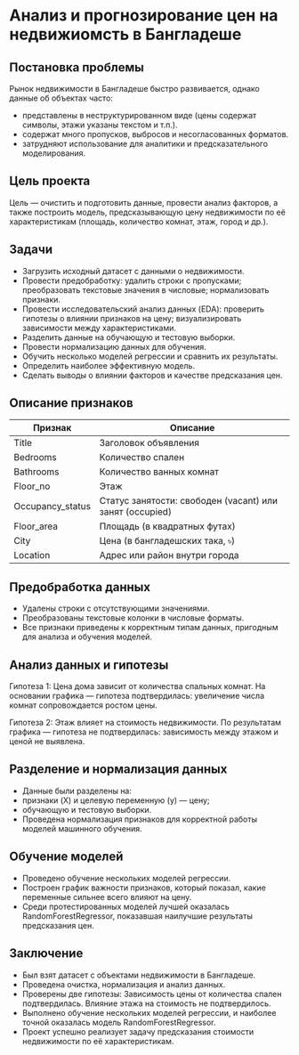 # Анализ и прогнозирование цен на недвижиомсть в Бангладеше

## Постановка проблемы

Рынок недвижимости в Бангладеше быстро развивается, однако данные об объектах часто:
- представлены в неструктурированном виде (цены содержат символы, этажи указаны текстом и т.п.).
- содержат много пропусков, выбросов и несогласованных форматов.
- затрудняют использование для аналитики и предсказательного моделирования.

## Цель проекта

Цель — очистить и подготовить данные, провести анализ факторов, а также построить модель, предсказывающую цену недвижимости по её характеристикам (площадь, количество комнат, этаж, город и др.).

## Задачи

- Загрузить исходный датасет с данными о недвижимости.
- Провести предобработку:
  удалить строки с пропусками;
  преобразовать текстовые значения в числовые;
  нормализовать признаки.
- Провести исследовательский анализ данных (EDA):
  проверить гипотезы о влиянии признаков на цену;
  визуализировать зависимости между характеристиками.
- Разделить данные на обучающую и тестовую выборки.
- Провести нормализацию данных для обучения.
- Обучить несколько моделей регрессии и сравнить их результаты.
- Определить наиболее эффективную модель.
- Сделать выводы о влиянии факторов и качестве предсказания цен.

## Описание признаков 

|Признак|Описание|
|--------|----------|
|Title|Заголовок объявления|
|Bedrooms|Количество спален|
|Bathrooms|Количество ванных комнат|
|Floor_no|Этаж|
|Occupancy_status|Статус занятости: свободен (vacant) или занят (occupied)|
|Floor_area|Площадь (в квадратных футах)|
|City|Цена (в бангладешских така, ৳)|
|Location|Адрес или район внутри города|

## Предобработка данных

- Удалены строки с отсутствующими значениями.
- Преобразованы текстовые колонки в числовые форматы.
- Все признаки приведены к корректным типам данных, пригодным для анализа и обучения моделей.

## Анализ данных и гипотезы

Гипотеза 1:
Цена дома зависит от количества спальных комнат.
На основании графика — гипотеза подтвердилась: увеличение числа комнат сопровождается ростом цены.

Гипотеза 2:
Этаж влияет на стоимость недвижимости.
По результатам графика — гипотеза не подтвердилась: зависимость между этажом и ценой не выявлена.

## Разделение и нормализация данных

- Данные были разделены на:
- признаки (X) и целевую переменную (y) — цену;
- обучающую и тестовую выборки.
- Проведена нормализация признаков для корректной работы моделей машинного обучения.

## Обучение моделей

- Проведено обучение нескольких моделей регрессии.
- Построен график важности признаков, который показал, какие переменные сильнее всего влияют на цену.
- Среди протестированных моделей лучшей оказалась RandomForestRegressor, показавшая наилучшие результаты предсказания цен.

## Заключение

- Был взят датасет с объектами недвижимости в Бангладеше.
- Проведена очистка, нормализация и анализ данных.
- Проверены две гипотезы:
  Зависимость цены от количества спален подтвердилась.
  Влияние этажа на стоимость не подтвердилось.
- Выполнено обучение нескольких моделей регрессии, и наиболее точной оказалась модель RandomForestRegressor.
- Проект успешно реализует задачу предсказания стоимости недвижимости по её характеристикам.
